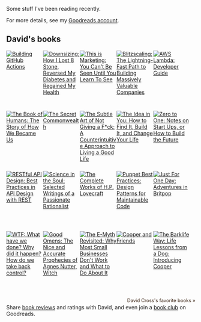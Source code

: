 Some stuff I've been reading recently.

For more details, see my [Goodreads account](https://www.goodreads.com/author/show/6884929.David_Cross).

<style type="text/css" media="screen">
.gr_grid_container {
  /* customize grid container div here. eg: width: 500px; */
}

.gr_grid_book_container {
  /* customize book cover container div here */
  float: left;
  width: 98px;
  height: 160px;
  padding: 0px 0px;
  overflow: hidden;
}
</style>
<div id="gr_grid_widget_1616609666">
<!-- Show static html as a placeholder in case js is not enabled - javascript include will override this if things work -->
<h2>
  <a style="text-decoration: none;" rel="nofollow" href="https://www.goodreads.com/review/list/5372425-david-cross?shelf=read&utm_medium=api&utm_source=grid_widget">David's books</a>
</h2>
<div class="gr_grid_container">
  <div class="gr_grid_book_container"><a title="Building GitHub Actions" rel="nofollow" href="https://www.goodreads.com/book/show/54288034-building-github-actions"><img alt="Building GitHub Actions" border="0" src="https://i.gr-assets.com/images/S/compressed.photo.goodreads.com/books/1593259020l/54288034._SX98_.jpg" /></a></div>
  <div class="gr_grid_book_container"><a title="Downsizing: How I Lost 8 Stone, Reversed My Diabetes and Regained My Health" rel="nofollow" href="https://www.goodreads.com/book/show/49323194-downsizing"><img alt="Downsizing: How I Lost 8 Stone, Reversed My Diabetes and Regained My Health" border="0" src="https://i.gr-assets.com/images/S/compressed.photo.goodreads.com/books/1576520723l/49323194._SX98_.jpg" /></a></div>
  <div class="gr_grid_book_container"><a title="This is Marketing: You Can't Be Seen Until You Learn To See" rel="nofollow" href="https://www.goodreads.com/book/show/40549476-this-is-marketing"><img alt="This is Marketing: You Can't Be Seen Until You Learn To See" border="0" src="https://i.gr-assets.com/images/S/compressed.photo.goodreads.com/books/1529247040l/40549476._SX98_.jpg" /></a></div>
  <div class="gr_grid_book_container"><a title="Blitzscaling: The Lightning-Fast Path to Building Massively Valuable Companies" rel="nofollow" href="https://www.goodreads.com/book/show/38398157-blitzscaling"><img alt="Blitzscaling: The Lightning-Fast Path to Building Massively Valuable Companies" border="0" src="https://i.gr-assets.com/images/S/compressed.photo.goodreads.com/books/1535027594l/38398157._SX98_.jpg" /></a></div>
  <div class="gr_grid_book_container"><a title="AWS Lambda: Developer Guide" rel="nofollow" href="https://www.goodreads.com/book/show/41146090-aws-lambda"><img alt="AWS Lambda: Developer Guide" border="0" src="https://i.gr-assets.com/images/S/compressed.photo.goodreads.com/books/1534293720l/41146090._SX98_.jpg" /></a></div>
  <div class="gr_grid_book_container"><a title="The Book of Humans: The Story of How We Became Us" rel="nofollow" href="https://www.goodreads.com/book/show/39939050-the-book-of-humans"><img alt="The Book of Humans: The Story of How We Became Us" border="0" src="https://i.gr-assets.com/images/S/compressed.photo.goodreads.com/books/1537251428l/39939050._SX98_.jpg" /></a></div>
  <div class="gr_grid_book_container"><a title="The Secret Commonwealth (The Book of Dust, #2)" rel="nofollow" href="https://www.goodreads.com/book/show/49476956-the-secret-commonwealth"><img alt="The Secret Commonwealth" border="0" src="https://i.gr-assets.com/images/S/compressed.photo.goodreads.com/books/1609382189l/49476956._SX98_.jpg" /></a></div>
  <div class="gr_grid_book_container"><a title="The Subtle Art of Not Giving a F*ck: A Counterintuitive Approach to Living a Good Life" rel="nofollow" href="https://www.goodreads.com/book/show/28257707-the-subtle-art-of-not-giving-a-f-ck"><img alt="The Subtle Art of Not Giving a F*ck: A Counterintuitive Approach to Living a Good Life" border="0" src="https://i.gr-assets.com/images/S/compressed.photo.goodreads.com/books/1465761302l/28257707._SX98_.jpg" /></a></div>
  <div class="gr_grid_book_container"><a title="The Idea in You: How to Find It, Build It, and Change Your Life" rel="nofollow" href="https://www.goodreads.com/book/show/26218619-the-idea-in-you"><img alt="The Idea in You: How to Find It, Build It, and Change Your Life" border="0" src="https://i.gr-assets.com/images/S/compressed.photo.goodreads.com/books/1441490877l/26218619._SX98_.jpg" /></a></div>
  <div class="gr_grid_book_container"><a title="Zero to One: Notes on Start Ups, or How to Build the Future" rel="nofollow" href="https://www.goodreads.com/book/show/23251016-zero-to-one"><img alt="Zero to One: Notes on Start Ups, or How to Build the Future" border="0" src="https://i.gr-assets.com/images/S/compressed.photo.goodreads.com/books/1427728884l/23251016._SX98_.jpg" /></a></div>
  <div class="gr_grid_book_container"><a title="RESTful API Design: Best Practices in API Design with REST" rel="nofollow" href="https://www.goodreads.com/book/show/31824826-restful-api-design"><img alt="RESTful API Design: Best Practices in API Design with REST" border="0" src="https://i.gr-assets.com/images/S/compressed.photo.goodreads.com/books/1472846065l/31824826._SX98_.jpg" /></a></div>
  <div class="gr_grid_book_container"><a title="Science in the Soul: Selected Writings of a Passionate Rationalist" rel="nofollow" href="https://www.goodreads.com/book/show/33192011-science-in-the-soul"><img alt="Science in the Soul: Selected Writings of a Passionate Rationalist" border="0" src="https://i.gr-assets.com/images/S/compressed.photo.goodreads.com/books/1498810178l/33192011._SX98_.jpg" /></a></div>
  <div class="gr_grid_book_container"><a title="The Complete Works of H.P. Lovecraft" rel="nofollow" href="https://www.goodreads.com/book/show/11851522-the-complete-works-of-h-p-lovecraft"><img alt="The Complete Works of H.P. Lovecraft" border="0" src="https://i.gr-assets.com/images/S/compressed.photo.goodreads.com/books/1327886768l/11851522._SX98_.jpg" /></a></div>
  <div class="gr_grid_book_container"><a title="Puppet Best Practices: Design Patterns for Maintainable Code" rel="nofollow" href="https://www.goodreads.com/book/show/26620301-puppet-best-practices"><img alt="Puppet Best Practices: Design Patterns for Maintainable Code" border="0" src="https://i.gr-assets.com/images/S/compressed.photo.goodreads.com/books/1535524530l/26620301._SX98_.jpg" /></a></div>
  <div class="gr_grid_book_container"><a title="Just For One Day: Adventures in Britpop" rel="nofollow" href="https://www.goodreads.com/book/show/18897098-just-for-one-day"><img alt="Just For One Day: Adventures in Britpop" border="0" src="https://i.gr-assets.com/images/S/compressed.photo.goodreads.com/books/1385180739l/18897098._SX98_.jpg" /></a></div>
  <div class="gr_grid_book_container"><a title="WTF: What have we done? Why did it happen? How do we take back control?" rel="nofollow" href="https://www.goodreads.com/book/show/36249417-wtf"><img alt="WTF: What have we done? Why did it happen? How do we take back control?" border="0" src="https://i.gr-assets.com/images/S/compressed.photo.goodreads.com/books/1512296307l/36249417._SX98_.jpg" /></a></div>
  <div class="gr_grid_book_container"><a title="Good Omens: The Nice and Accurate Prophecies of Agnes Nutter, Witch" rel="nofollow" href="https://www.goodreads.com/book/show/40536331-good-omens"><img alt="Good Omens: The Nice and Accurate Prophecies of Agnes Nutter, Witch" border="0" src="https://i.gr-assets.com/images/S/compressed.photo.goodreads.com/books/1555325035l/40536331._SX98_.jpg" /></a></div>
  <div class="gr_grid_book_container"><a title="The E-Myth Revisited: Why Most Small Businesses Don't Work and What to Do About It" rel="nofollow" href="https://www.goodreads.com/book/show/81948.The_E_Myth_Revisited"><img alt="The E-Myth Revisited: Why Most Small Businesses Don't Work and What to Do About It" border="0" src="https://i.gr-assets.com/images/S/compressed.photo.goodreads.com/books/1435673032l/81948._SX98_.jpg" /></a></div>
  <div class="gr_grid_book_container"><a title="Cooper and Friends (The Barklife Way #2)" rel="nofollow" href="https://www.goodreads.com/book/show/45876640-cooper-and-friends"><img alt="Cooper and Friends" border="0" src="https://s.gr-assets.com/assets/nophoto/book/111x148-bcc042a9c91a29c1d680899eff700a03.png" /></a></div>
  <div class="gr_grid_book_container"><a title="The Barklife Way: Life Lessons from a Dog: Introducing Cooper" rel="nofollow" href="https://www.goodreads.com/book/show/37496800-the-barklife-way"><img alt="The Barklife Way: Life Lessons from a Dog: Introducing Cooper" border="0" src="https://i.gr-assets.com/images/S/compressed.photo.goodreads.com/books/1556948217l/37496800._SX98_.jpg" /></a></div>
  <br style="clear: both"/><br/><a class="gr_grid_branding" style="font-size: .9em; color: #382110; text-decoration: none; float: right; clear: both" rel="nofollow" href="https://www.goodreads.com/user/show/5372425-david-cross">David Cross's favorite books »</a>
  <noscript><br/>Share <a rel="nofollow" href="/">book reviews</a> and ratings with David, and even join a <a rel="nofollow" href="/group">book club</a> on Goodreads.</noscript>
  </div>

</div>
<script src="https://www.goodreads.com/review/grid_widget/5372425?cover_size=medium&hide_link=&hide_title=&num_books=20&order=d&shelf=read&sort=date_read&widget_id=1616609666" type="text/javascript" charset="utf-8"></script>

